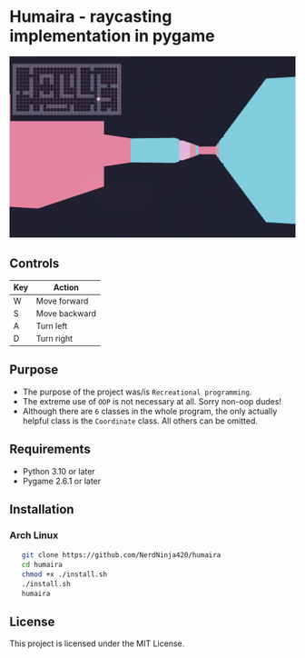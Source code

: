 # Humaira - raycasting implementation in pygame

![Screenshot](./assets/humaira.png)

## Controls

| Key | Action        |
| --- | ------------- |
| W   | Move forward  |
| S   | Move backward |
| A   | Turn left     |
| D   | Turn right    |

## Purpose

- The purpose of the project was/is `Recreational programming`.
- The extreme use of `OOP` is not necessary at all. Sorry non-oop dudes!
- Although there are `6` classes in the whole program, the only actually helpful class is the
  `Coordinate` class. All others can be omitted.

## Requirements

- Python 3.10 or later
- Pygame 2.6.1 or later

## Installation

### Arch Linux

```sh
   git clone https://github.com/NerdNinja420/humaira
   cd humaira
   chmod +x ./install.sh
   ./install.sh
   humaira
```

## License

This project is licensed under the MIT License.
